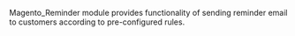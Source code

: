 Magento_Reminder module provides functionality of sending reminder email to customers according to pre-configured rules.
